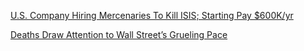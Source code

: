 <a href="http://nbc.com.co/u-s-company-hiring-mercenaries-to-kill-isis/" target="_blank">U.S. Company Hiring Mercenaries To Kill ISIS; Starting Pay $600K/yr</a>

<a href="http://www.nytimes.com/2015/10/04/business/dealbook/tragedies-draw-attention-to-wall-streets-grueling-pace.html" target="_blank">Deaths Draw Attention to Wall Street’s Grueling Pace</a>
